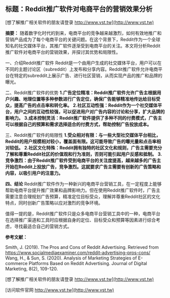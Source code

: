 ## **标题：Reddit推广软件对电商平台的营销效果分析**

[想了解推广相关软件的朋友请登录 http://www.vst.tw](http://www.vst.tw)

**摘要：**
随着数字化时代的到来，电商平台的竞争越来越激烈，如何有效地推广和营销产品成为了每个电商平台的关键问题。在这个背景下，Reddit作为一个全球知名的社交媒体平台，其推广软件逐渐受到电商平台的关注。本文将分析Reddit推广软件对电商平台的营销效果，并探讨其优势和局限性。

一、介绍Reddit推广软件
Reddit是一个由用户生成的社交媒体平台，用户可以在不同的主题讨论区（subreddit）上发布和分享内容。Reddit推广软件允许电商平台在特定的subreddit上展示广告、进行社区营销，从而实现产品的推广和品牌的曝光。

二、Reddit推广软件的优势
**1.广告定位精准：Reddit推广软件允许广告主根据用户兴趣、地理位置等多种参数进行广告定位，确保广告能够精准地传达给目标受众，提高广告的点击率和转化率。**
**2.社区互动性强：Reddit作为一个社交媒体平台，用户之间的互动性较强，可以促进用户对广告内容的讨论和分享，扩大品牌的影响力。**
**3.成本控制灵活：Reddit推广软件提供了多种不同的付费模式，广告主可以根据自己的预算和需求选择适合的付费方式，帮助控制广告投放成本。**

三、Reddit推广软件的局限性
**1.受众相对有限：与一些大型社交媒体平台相比，Reddit的用户规模相对较小，覆盖面有限。这可能导致广告的曝光量和点击率相对较低。**
**2.社区文化特殊：Reddit拥有独特的社区文化和规则，广告主需要充分了解和尊重Reddit社区的价值观和行为准则，否则可能引起用户反感和抵制。**
**3.竞争激烈：由于Reddit推广软件受到电商平台的关注度提高，越来越多的广告主开始在Reddit上投放广告，竞争激烈。这就要求广告主需要有创新的广告策略和内容，以吸引用户的注意力。**

**四、结论**
Reddit推广软件作为一种新兴的电商平台营销工具，在一定程度上能够帮助电商平台提升推广效果和品牌影响力。但在使用Reddit推广软件时，广告主需要注意合理规划广告预算，精准定位目标受众，理解并尊重Reddit社区的文化特点，同时创新广告策略以应对激烈的竞争环境。

值得一提的是，Reddit推广软件只是众多电商平台营销工具中的一种，电商平台在选择推广渠道和工具时应根据自身的定位、目标受众和预算等因素进行综合考虑，寻找最适合自己的营销方式。

**参考文献：**

Smith, J. (2019). The Pros and Cons of Reddit Advertising. Retrieved from https://www.socialmediaexaminer.com/reddit-advertising-pros-cons/
Wang, H., & Sun, S. (2020). Analysis of Marketing Strategies of E-commerce Platforms Based on Reddit Advertising. Journal of Digital Marketing, 8(2), 109-120.

[想了解推广相关软件的朋友请登录 http://www.vst.tw](http://www.vst.tw)


[访问软件官网 http://www.vst.tw](http://www.vst.tw)
